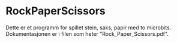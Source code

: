 # RockPaperScissors
Dette er et programm for spillet stein, saks, papir med to microbits.
Dokumentasjonen er i filen som heter "Rock_Paper_Scissors.pdf".
